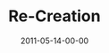 ---
layout: message
category: message
series: "The Story"
title: "Re-Creation"
date: 2011-05-14-00-00
message_id: 671
audio: "http://s3.amazonaws.com/crossroads-media/messages/audio/thestory08.mp3"
audio-duration: "55:59"
program: "http://s3.amazonaws.com/crossroads-media/documents/05_14-15_11Program.pdf"
description: "Brian Tome talks about how the story ends."
video: "http://s3.amazonaws.com/crossroads-media/messages/video/thestory08.mp4"
video-duration: "56:07"
video-image: "http://s3.amazonaws.com/crossroads-media/images/thestory08_still.jpg"
tag: 
 - tome
 - the-story
 - re-creation
explicit: false
---